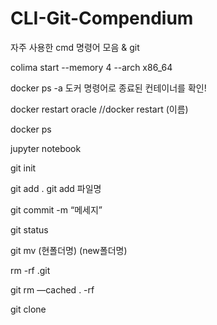 # CLI-Git-Compendium
자주 사용한 cmd 명령어 모음 &amp; git 

colima start --memory 4 --arch x86_64

docker ps -a  도커 명령어로 종료된 컨테이너를 확인!

docker restart oracle //docker restart (이름)

docker ps

jupyter notebook


git  init  

git  add .
git add 파일명

git commit -m “메세지”      

git status  

git mv  (현폴더명) (new폴더명) 

rm -rf  .git 

git rm  —cached  . -rf 

git clone 
